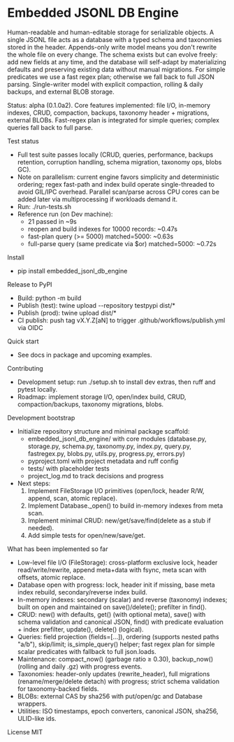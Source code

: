 # Embedded JSONL DB Engine

Human-readable and human-editable storage for serializable objects. A single JSONL file acts as a database with a typed schema and taxonomies stored in the header. Appends-only write model means you don't rewrite the whole file on every change. The schema exists but can evolve freely: add new fields at any time, and the database will self-adapt by materializing defaults and preserving existing data without manual migrations. For simple predicates we use a fast regex plan; otherwise we fall back to full JSON parsing. Single-writer model with explicit compaction, rolling & daily backups, and external BLOB storage.

Status: alpha (0.1.0a2). Core features implemented: file I/O, in-memory indexes, CRUD, compaction, backups, taxonomy header + migrations, external BLOBs. Fast-regex plan is integrated for simple queries; complex queries fall back to full parse.

Test status
- Full test suite passes locally (CRUD, queries, performance, backups retention, corruption handling, schema migration, taxonomy ops, blobs GC).
- Note on parallelism: current engine favors simplicity and deterministic ordering; regex fast-path and index build operate single-threaded to avoid GIL/IPC overhead. Parallel scan/parse across CPU cores can be added later via multiprocessing if workloads demand it.
- Run: ./run-tests.sh
- Reference run (on Dev machine):
  - 21 passed in ~9s
  - reopen and build indexes for 10000 records: ~0.47s
  - fast-plan query (>= 5000) matched=5000: ~0.63s
  - full-parse query (same predicate via $or) matched=5000: ~0.72s

Install
- pip install embedded_jsonl_db_engine

Release to PyPI
- Build: python -m build
- Publish (test): twine upload --repository testpypi dist/*
- Publish (prod): twine upload dist/*
- CI publish: push tag vX.Y.Z[aN] to trigger .github/workflows/publish.yml via OIDC

Quick start
- See docs in package and upcoming examples.

Contributing
- Development setup: run ./setup.sh to install dev extras, then ruff and pytest locally.
- Roadmap: implement storage I/O, open/index build, CRUD, compaction/backups, taxonomy migrations, blobs.

Development bootstrap
- Initialize repository structure and minimal package scaffold:
  - embedded_jsonl_db_engine/ with core modules (database.py, storage.py, schema.py, taxonomy.py, index.py, query.py, fastregex.py, blobs.py, utils.py, progress.py, errors.py)
  - pyproject.toml with project metadata and ruff config
  - tests/ with placeholder tests
  - project_log.md to track decisions and progress
- Next steps:
  1) Implement FileStorage I/O primitives (open/lock, header R/W, append, scan, atomic replace).
  2) Implement Database._open() to build in-memory indexes from meta scan.
  3) Implement minimal CRUD: new/get/save/find(delete as a stub if needed).
  4) Add simple tests for open/new/save/get.

What has been implemented so far
- Low-level file I/O (FileStorage): cross-platform exclusive lock, header read/write/rewrite, append meta+data with fsync, meta scan with offsets, atomic replace.
- Database open with progress: lock, header init if missing, base meta index rebuild, secondary/reverse index build.
- In-memory indexes: secondary (scalar) and reverse (taxonomy) indexes; built on open and maintained on save()/delete(); prefilter in find().
- CRUD: new() with defaults, get() (with optional meta), save() with schema validation and canonical JSON, find() with predicate evaluation + index prefilter, update(), delete() (logical).
- Queries: field projection (fields=[...]), ordering (supports nested paths "a/b"), skip/limit; is_simple_query() helper; fast regex plan for simple scalar predicates with fallback to full json.loads.
- Maintenance: compact_now() (garbage ratio ≥ 0.30), backup_now() (rolling and daily .gz) with progress events.
- Taxonomies: header-only updates (rewrite_header), full migrations (rename/merge/delete detach) with progress; strict schema validation for taxonomy-backed fields.
- BLOBs: external CAS by sha256 with put/open/gc and Database wrappers.
- Utilities: ISO timestamps, epoch converters, canonical JSON, sha256, ULID-like ids.

License
MIT
